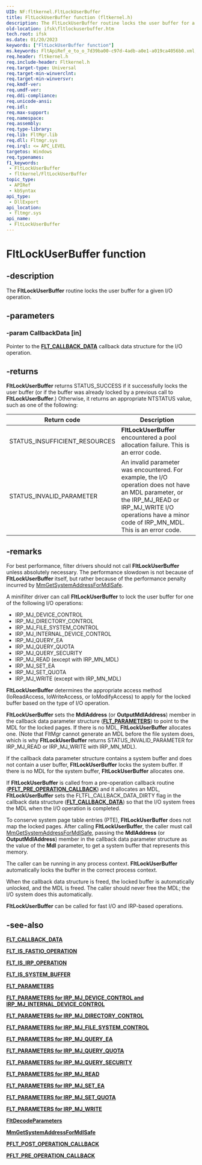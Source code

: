 ```yaml
---
UID: NF:fltkernel.FltLockUserBuffer
title: FltLockUserBuffer function (fltkernel.h)
description: The FltLockUserBuffer routine locks the user buffer for a given I/O operation.
old-location: ifsk\fltlockuserbuffer.htm
tech.root: ifsk
ms.date: 01/20/2023
keywords: ["FltLockUserBuffer function"]
ms.keywords: FltApiRef_e_to_o_7d39ba00-c97d-4adb-a0e1-a019ca4056b0.xml, FltLockUserBuffer, FltLockUserBuffer routine [Installable File System Drivers], fltkernel/FltLockUserBuffer, ifsk.fltlockuserbuffer
req.header: fltkernel.h
req.include-header: Fltkernel.h
req.target-type: Universal
req.target-min-winverclnt: 
req.target-min-winversvr: 
req.kmdf-ver: 
req.umdf-ver: 
req.ddi-compliance: 
req.unicode-ansi: 
req.idl: 
req.max-support: 
req.namespace: 
req.assembly: 
req.type-library: 
req.lib: FltMgr.lib
req.dll: Fltmgr.sys
req.irql: <= APC_LEVEL
targetos: Windows
req.typenames: 
f1_keywords:
 - FltLockUserBuffer
 - fltkernel/FltLockUserBuffer
topic_type:
 - APIRef
 - kbSyntax
api_type:
 - DllExport
api_location:
 - fltmgr.sys
api_name:
 - FltLockUserBuffer
---
```


# FltLockUserBuffer function

## -description

The **FltLockUserBuffer** routine locks the user buffer for a given I/O operation.

## -parameters

### -param CallbackData [in]

Pointer to the [**FLT_CALLBACK_DATA**](ns-fltkernel-_flt_callback_data.md) callback data structure for the I/O operation.

## -returns

**FltLockUserBuffer** returns STATUS_SUCCESS if it successfully locks the user buffer (or if the buffer was already locked by a previous call to **FltLockUserBuffer**.) Otherwise, it returns an appropriate NTSTATUS value, such as one of the following:

| Return code | Description |
| ----------- | ----------- |
| STATUS_INSUFFICIENT_RESOURCES | **FltLockUserBuffer** encountered a pool allocation failure. This is an error code. |
| STATUS_INVALID_PARAMETER      | An invalid parameter was encountered. For example, the I/O operation does not have an MDL parameter, or the IRP_MJ_READ or IRP_MJ_WRITE I/O operations have a minor code of IRP_MN_MDL. This is an error code. |

## -remarks

For best performance, filter drivers should not call **FltLockUserBuffer** unless absolutely necessary. The performance slowdown is not because of **FltLockUserBuffer** itself, but rather because of the performance penalty incurred by [MmGetSystemAddressForMdlSafe](../wdm/nf-wdm-mmgetsystemaddressformdlsafe.md).

A minifilter driver can call **FltLockUserBuffer** to lock the user buffer for one of the following I/O operations:

* IRP_MJ_DEVICE_CONTROL
* IRP_MJ_DIRECTORY_CONTROL
* IRP_MJ_FILE_SYSTEM_CONTROL
* IRP_MJ_INTERNAL_DEVICE_CONTROL
* IRP_MJ_QUERY_EA
* IRP_MJ_QUERY_QUOTA
* IRP_MJ_QUERY_SECURITY
* IRP_MJ_READ (except with IRP_MN_MDL)
* IRP_MJ_SET_EA
* IRP_MJ_SET_QUOTA
* IRP_MJ_WRITE (except with IRP_MN_MDL)

**FltLockUserBuffer** determines the appropriate access method (IoReadAccess, IoWriteAccess, or IoModifyAccess) to apply for the locked buffer based on the type of I/O operation.

**FltLockUserBuffer** sets the **MdlAddress** (or **OutputMdlAddress**) member in the callback data parameter structure ([**FLT_PARAMETERS**](ns-fltkernel-_flt_parameters.md)) to point to the MDL for the locked pages. If there is no MDL, **FltLockUserBuffer** allocates one. (Note that FltMgr cannot generate an MDL before the file system does, which is why **FltLockUserBuffer** returns STATUS_INVALID_PARAMETER for IRP_MJ_READ or IRP_MJ_WRITE with IRP_MN_MDL).

If the callback data parameter structure contains a system buffer and does not contain a user buffer, **FltLockUserBuffer** locks the system buffer. If there is no MDL for the system buffer, **FltLockUserBuffer** allocates one.

If **FltLockUserBuffer** is called from a pre-operation callback routine ([**PFLT_PRE_OPERATION_CALLBACK**](nc-fltkernel-pflt_pre_operation_callback.md)) and it allocates an MDL, **FltLockUserBuffer** sets the FLTFL_CALLBACK_DATA_DIRTY flag in the callback data structure ([**FLT_CALLBACK_DATA**](ns-fltkernel-_flt_callback_data.md)) so that the I/O system frees the MDL when the I/O operation is completed.

To conserve system page table entries (PTE), **FltLockUserBuffer** does not map the locked pages. After calling **FltLockUserBuffer**, the caller must call [MmGetSystemAddressForMdlSafe](../wdm/nf-wdm-mmgetsystemaddressformdlsafe.md), passing the **MdlAddress** (or **OutputMdlAddress**) member in the callback data parameter structure as the value of the **Mdl** parameter, to get a system buffer that represents this memory.

The caller can be running in any process context. **FltLockUserBuffer** automatically locks the buffer in the correct process context.

When the callback data structure is freed, the locked buffer is automatically unlocked, and the MDL is freed. The caller should never free the MDL; the I/O system does this automatically.

**FltLockUserBuffer** can be called for fast I/O and IRP-based operations.

## -see-also

[**FLT_CALLBACK_DATA**](ns-fltkernel-_flt_callback_data.md)

[**FLT_IS_FASTIO_OPERATION**](nf-fltkernel-flt_is_fastio_operation.md)

[**FLT_IS_IRP_OPERATION**](/previous-versions/ff544654(v=vs.85))

[**FLT_IS_SYSTEM_BUFFER**](/previous-versions/ff544663(v=vs.85))

[**FLT_PARAMETERS**](ns-fltkernel-_flt_parameters.md)

[**FLT_PARAMETERS for IRP_MJ_DEVICE_CONTROL and IRP_MJ_INTERNAL_DEVICE_CONTROL**](/windows-hardware/drivers/ifs/flt-parameters-for-irp-mj-device-control-and-irp-mj-internal-device-co)

[**FLT_PARAMETERS for IRP_MJ_DIRECTORY_CONTROL**](/windows-hardware/drivers/ifs/flt-parameters-for-irp-mj-directory-control)

[**FLT_PARAMETERS for IRP_MJ_FILE_SYSTEM_CONTROL**](/windows-hardware/drivers/ifs/flt-parameters-for-irp-mj-file-system-control)

[**FLT_PARAMETERS for IRP_MJ_QUERY_EA**](/windows-hardware/drivers/ifs/flt-parameters-for-irp-mj-query-ea)

[**FLT_PARAMETERS for IRP_MJ_QUERY_QUOTA**](/windows-hardware/drivers/ifs/flt-parameters-for-irp-mj-query-quota)

[**FLT_PARAMETERS for IRP_MJ_QUERY_SECURITY**](/windows-hardware/drivers/ifs/flt-parameters-for-irp-mj-query-security)

[**FLT_PARAMETERS for IRP_MJ_READ**](/windows-hardware/drivers/ifs/flt-parameters-for-irp-mj-read)

[**FLT_PARAMETERS for IRP_MJ_SET_EA**](/windows-hardware/drivers/ifs/flt-parameters-for-irp-mj-set-ea)

[**FLT_PARAMETERS for IRP_MJ_SET_QUOTA**](/windows-hardware/drivers/ifs/flt-parameters-for-irp-mj-set-quota)

[**FLT_PARAMETERS for IRP_MJ_WRITE**](/windows-hardware/drivers/ifs/flt-parameters-for-irp-mj-write)

[**FltDecodeParameters**](nf-fltkernel-fltdecodeparameters.md)

[**MmGetSystemAddressForMdlSafe**](../wdm/nf-wdm-mmgetsystemaddressformdlsafe.md)

[**PFLT_POST_OPERATION_CALLBACK**](nc-fltkernel-pflt_post_operation_callback.md)

[**PFLT_PRE_OPERATION_CALLBACK**](nc-fltkernel-pflt_pre_operation_callback.md)

